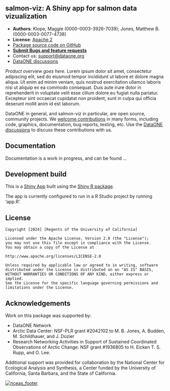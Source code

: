 ## salmon-viz: A Shiny app for salmon data vizualization

- **Authors**: Klope, Maggie (0000-0003-3926-7039); Jones, Matthew B. (0000-0003-0077-4738)
- **License**: [Apache 2](http://opensource.org/licenses/Apache-2.0)
- [Package source code on GitHub](https://github.com/NCEAS/salmon-viz)
- [**Submit Bugs and feature requests**](https://github.com/NCEAS/salmon-viz/issues)
- Contact us: support@dataone.org
- [DataONE discussions](https://github.com/DataONEorg/dataone/discussions)

*Product overview goes here.* Lorem ipsum dolor sit amet, consectetur adipiscing elit, sed do eiusmod tempor incididunt ut labore et dolore magna aliqua. Ut enim ad minim veniam, quis nostrud exercitation ullamco laboris nisi ut aliquip ex ea commodo consequat. Duis aute irure dolor in reprehenderit in voluptate velit esse cillum dolore eu fugiat nulla pariatur. Excepteur sint occaecat cupidatat non proident, sunt in culpa qui officia deserunt mollit anim id est laborum.

DataONE in general, and salmon-viz in particular, are open source, community projects.  We [welcome contributions](./CONTRIBUTING.md) in many forms, including code, graphics, documentation, bug reports, testing, etc.  Use the [DataONE discussions](https://github.com/DataONEorg/dataone/discussions) to discuss these contributions with us.


## Documentation

Documentation is a work in progress, and can be found ...

## Development build

This is a [Shiny App](https://shiny.posit.co/) built using the [Shiny R package](https://shiny.posit.co/r/getstarted/shiny-basics/lesson1/).

The app is currently configured to run in a R Studio project by running ‘app.R’.

## License
```
Copyright [2024] [Regents of the University of California]

Licensed under the Apache License, Version 2.0 (the "License");
you may not use this file except in compliance with the License.
You may obtain a copy of the License at

http://www.apache.org/licenses/LICENSE-2.0

Unless required by applicable law or agreed to in writing, software
distributed under the License is distributed on an "AS IS" BASIS,
WITHOUT WARRANTIES OR CONDITIONS OF ANY KIND, either express or implied.
See the License for the specific language governing permissions and
limitations under the License.
```

## Acknowledgements
Work on this package was supported by:

- DataONE Network
- Arctic Data Center: NSF-PLR grant #2042102 to M. B. Jones, A. Budden, M. Schildhauer, and J. Dozier
- Research Networking Activities in Support of Sustained Coordinated Observations of Arctic Change: NSF grant #1936805 to H. Eicken T. S. Rupp, and O. Lee.

Additional support was provided for collaboration by the National Center for Ecological Analysis and Synthesis, a Center funded by the University of California, Santa Barbara, and the State of California.

[![nceas_footer](https://www.nceas.ucsb.edu/sites/default/files/2020-03/NCEAS-full%20logo-4C.png)](https://www.nceas.ucsb.edu)
